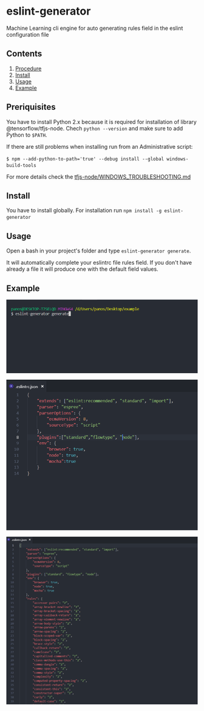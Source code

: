# eslint-generator
Machine Learning cli engine for auto generating rules field in the eslint configuration file

## Contents
 1. [Procedure](#procedure)
 2. [Install](#install)
 3. [Usage](#usage)
 4. [Example](#example)

## Preriquisites
You have to install Python 2.x because it is required for installation of library @tensorflow/tfjs-node. Chech `python --version` and make sure to add Python to `$PATH`. 

If there are still problems when installing run from an Administrative script:

`$ npm --add-python-to-path='true' --debug install --global windows-build-tools`

For more details check the [tfjs-node/WINDOWS_TROUBLESHOOTING.md](https://github.com/tensorflow/tfjs-node/blob/master/WINDOWS_TROUBLESHOOTING.md)


## Install
You have to install globally. For installation run `npm install -g eslint-generator`


## Usage
Open a bash in your project's folder and type `eslint-generator generate`.

It will automatically complete your eslintrc file rules field. 
If you don't have already a file it will produce one with the default field values.

## Example
![](https://github.com/pansakk/eslint-generator/blob/master/img/Screenshot_1.png)

![](https://github.com/pansakk/eslint-generator/blob/master/img/Screenshot_2.png)

![](https://github.com/pansakk/eslint-generator/blob/master/img/Screenshot_3.png)
